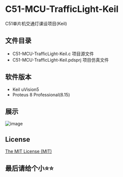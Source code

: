 # C51-MCU-TrafficLight-Keil

C51单片机交通灯课设项目(Keil)

## 文件目录

- C51-MCU-TrafficLight-Keil.c	项目源文件
- C51-MCU-TrafficLight-Keil.pdsprj	项目仿真文件

## 软件版本

- Keil uVision5
- Proteus 8 Professional(8.15)

## 展示

![image](https://github.com/CH4019/C51-MCU-TrafficLight-Keil/blob/main/img/C51-MCU-TrafficLight-Keil.gif)

## License 
  
 [The MIT License (MIT)](https://github.com/CH4019/C51-MCU-TrafficLight-Keil/blob/main/LICENSE)

## 最后请给个小⭐⭐
